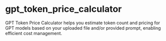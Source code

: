 # gpt_token_price_calculator
GPT Token Price Calculator helps you estimate token count and pricing for GPT models based on your uploaded file and/or provided prompt, enabling efficient cost management.
